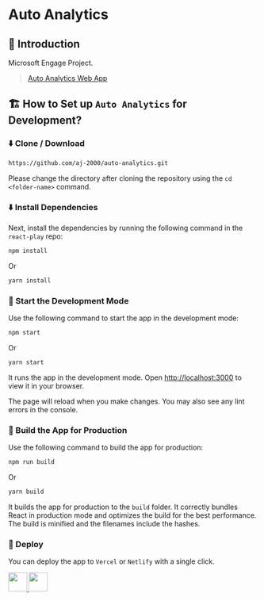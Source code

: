 # Auto Analytics


## 👋 Introduction

Microsoft Engage Project.


> [Auto Analytics Web App](https://autoanalysis.vercel.app/)

## 🏗️ How to Set up `Auto Analytics` for Development?


### ⬇️ Clone / Download

```bash
https://github.com/aj-2000/auto-analytics.git
```

Please change the directory after cloning the repository using the `cd <folder-name>` command.

### ⬇️ Install Dependencies
Next, install the dependencies by running the following command in the `react-play` repo:

```bash
npm install
```
Or
  
```bash
yarn install
```

### 🦄 Start the Development Mode
Use the following command to start the app in the development mode:

```bash
npm start
```
Or
  
```bash
yarn start
```

It runs the app in the development mode. Open [http://localhost:3000](http://localhost:3000) to view it in your browser.

The page will reload when you make changes. You may also see any lint errors in the console.

### 🧱 Build the App for Production
Use the following command to build the app for production:

```bash
npm run build
```
Or
  
```bash
yarn build
```

It builds the app for production to the `build` folder. It correctly bundles React in production mode and optimizes the build for the best performance. The build is minified and the filenames include the hashes.

### 🚀 Deploy

You can deploy the app to `Vercel` or `Netlify` with a single click.

<a href="https://vercel.com">
<img src="https://vercel.com/button" height="37.5px" />
</a>
<a href="https://www.netlify.com">
<img src="https://www.netlify.com/img/deploy/button.svg" height="37.5px" />
</a>

